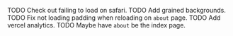 TODO Check out failing to load on safari.
TODO Add grained backgrounds.
TODO Fix not loading padding when reloading on `about` page.
TODO Add vercel analytics.
TODO Maybe have `about` be the index page.

